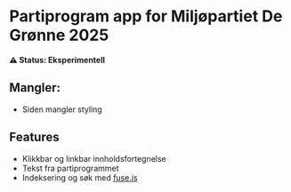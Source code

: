 # Partiprogram app for Miljøpartiet De Grønne 2025

**⚠️ Status: Eksperimentell**

## Mangler:

- Siden mangler styling

## Features

- Klikkbar og linkbar innholdsfortegnelse
- Tekst fra partiprogrammet
- Indeksering og søk med [fuse.js](https://fusejs.io)
